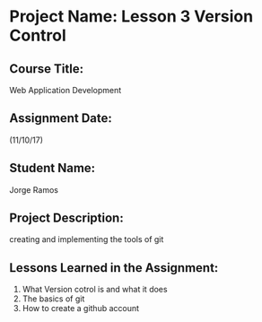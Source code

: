 # Project Name:  Lesson 3 Version Control


## Course Title:
Web Application Development

## Assignment Date:  
(11/10/17)

## Student Name:  
Jorge Ramos

## Project Description:
creating and implementing the tools of git

## Lessons Learned in the Assignment:
1. What Version cotrol is and what it does
2. The basics of git
3. How to create a github account


